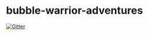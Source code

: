 # bubble-warrior-adventures

[![Gitter](https://badges.gitter.im/bubble-warrior-adventures/Lobby.svg)](https://gitter.im/bubble-warrior-adventures/Lobby?utm_source=badge&utm_medium=badge&utm_campaign=pr-badge&utm_content=badge)